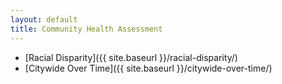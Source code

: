 ```yaml
---
layout: default
title: Community Health Assessment
---
```


* [Racial Disparity]({{ site.baseurl }}/racial-disparity/)
* [Citywide Over Time]({{ site.baseurl }}/citywide-over-time/)